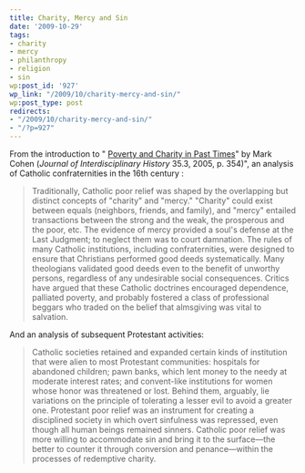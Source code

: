 ```yaml
---
title: Charity, Mercy and Sin
date: '2009-10-29'
tags:
- charity
- mercy
- philanthropy
- religion
- sin
wp:post_id: '927'
wp_link: "/2009/10/charity-mercy-and-sin/"
wp:post_type: post
redirects:
- "/2009/10/charity-mercy-and-sin/"
- "/?p=927"
---
```


From the introduction to " [Poverty and Charity in Past Times](http://muse.jhu.edu/journals/journal_of_interdisciplinary_history/v035/35.3cohen01.html)" by Mark Cohen (_Journal of Interdisciplinary History_ 35.3, 2005, p. 354)", an analysis of Catholic confraternities in the 16th century :

> Traditionally, Catholic poor relief was shaped by the overlapping but distinct concepts of "charity" and "mercy." "Charity" could exist between equals (neighbors, friends, and family), and "mercy" entailed transactions between the strong and the weak, the prosperous and the poor, etc. The evidence of mercy provided a soul's defense at the Last Judgment; to neglect them was to court damnation. The rules of many Catholic institutions, including confraternities, were designed to ensure that Christians performed good deeds systematically. Many theologians validated good deeds even to the benefit of unworthy persons, regardless of any undesirable social consequences. Critics have argued that these Catholic doctrines encouraged dependence, palliated poverty, and probably fostered a class of professional beggars who traded on the belief that almsgiving was vital to salvation.

And an analysis of subsequent Protestant activities:

> Catholic societies retained and expanded certain kinds of institution that were alien to most Protestant communities: hospitals for abandoned children; pawn banks, which lent money to the needy at moderate interest rates; and convent-like institutions for women whose honor was threatened or lost. Behind them, arguably, lie variations on the principle of tolerating a lesser evil to avoid a greater one. Protestant poor relief was an instrument for creating a disciplined society in which overt sinfulness was repressed, even though all human beings remained sinners. Catholic poor relief was more willing to accommodate sin and bring it to the surface—the better to counter it through conversion and penance—within the processes of redemptive charity.
